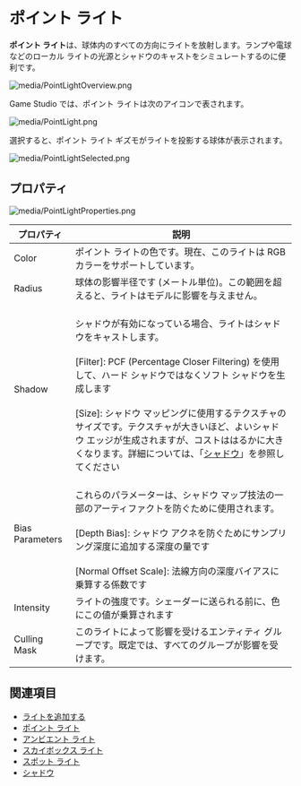# ポイント ライト

**ポイント ライト**は、球体内のすべての方向にライトを放射します。ランプや電球などのローカル ライトの光源とシャドウのキャストをシミュレートするのに便利です。

![media/PointLightOverview.png](media/PointLightOverview.png)

Game Studio では、ポイント ライトは次のアイコンで表されます。

![media/PointLight.png](media/PointLight.png)

選択すると、ポイント ライト ギズモがライトを投影する球体が表示されます。

![media/PointLightSelected.png](media/PointLightSelected.png)

## プロパティ

![media/PointLightProperties.png](media/PointLightProperties.png)

| プロパティ            | 説明                                                        
| ------------------- | ------------------
| Color               | ポイント ライトの色です。現在、このライトは RGB カラーをサポートしています。
| Radius              | 球体の影響半径です (メートル単位)。この範囲を超えると、ライトはモデルに影響を与えません。
| Shadow             | <br>シャドウが有効になっている場合、ライトはシャドウをキャストします。</br><br> [Filter]: PCF (Percentage Closer Filtering) を使用して、ハード シャドウではなくソフト シャドウを生成します</br> <br>[Size]: シャドウ マッピングに使用するテクスチャのサイズです。テクスチャが大きいほど、よいシャドウ エッジが生成されますが、コストははるかに大きくなります。詳細については、「[シャドウ](shadows.md)」を参照してください</br>
| Bias Parameters     | <br>これらのパラメーターは、シャドウ マップ技法の一部のアーティファクトを防ぐために使用されます。</br> <br>[Depth Bias]: シャドウ アクネを防ぐためにサンプリング深度に追加する深度の量です</br> <br>[Normal Offset Scale]: 法線方向の深度バイアスに乗算する係数です </br>
| Intensity           | ライトの強度です。シェーダーに送られる前に、色にこの値が乗算されます
| Culling Mask        | このライトによって影響を受けるエンティティ グループです。既定では、すべてのグループが影響を受けます。

## 関連項目

* [ライトを追加する](add-a-light.md)
* [ポイント ライト](point-lights.md)
* [アンビエント ライト](ambient-lights.md)
* [スカイボックス ライト](skybox-lights.md)
* [スポット ライト](spot-lights.md)
* [シャドウ](shadows.md)
